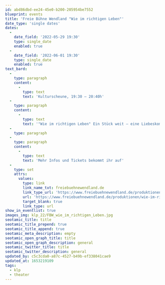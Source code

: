 ```yaml
---
id: abd86dbd-ee24-45e0-b200-205954be7552
blueprint: events
title: 'Freie Bühne Wendland "Wie im richtigen Leben"'
date_type: 'single dates'
dates:
  -
    date_field: '2022-05-29 19:30'
    type: single_date
    enabled: true
  -
    date_field: '2022-06-01 19:30'
    type: single_date
    enabled: true
text_bard:
  -
    type: paragraph
    content:
      -
        type: text
        text: 'Kulturscheune, 19:30 – 20:40h'
  -
    type: paragraph
    content:
      -
        type: text
        text: '"Wie im richtigen Leben" Ein Stück weit – eine Liebeskomödie'
  -
    type: paragraph
  -
    type: paragraph
    content:
      -
        type: text
        text: 'Mehr Infos und Tickets bekommt ihr auf'
  -
    type: set
    attrs:
      values:
        type: link
        link_name_txt: freiebuehnewendland.de
        link_type_url: 'https://www.freiebuehnewendland.de/produktionen/wie-im-richtigen-leben/'
        url: 'https://www.freiebuehnewendland.de/produktionen/wie-im-richtigen-leben/'
        target_blank: true
        link_type: url
show_in_eventlist: true
images_img: klp_22/FBW_wie_im_richtigen_Leben.jpg
seotamic_title: title
seotamic_title_prepend: true
seotamic_title_append: true
seotamic_meta_description: empty
seotamic_open_graph_title: title
seotamic_open_graph_description: general
seotamic_twitter_title: title
seotamic_twitter_description: general
updated_by: c5c3cda0-a87c-4527-b49b-ef338041cae9
updated_at: 1653219109
tags:
  - klp
  - theater
---
```

